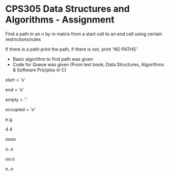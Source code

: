 # CPS305 Data Structures and Algorithms - Assignment

Find a path in an n by m matrix from a start cell to an end cell using certain restrictions/rules 

  If there is a path print the path, if there is not, print 'NO PATHS'
- Basic algorithm to find path was given
- Code for Queue was given (From text book; Data Structures, Algorithms & Software Priciples in C)

start = 's'

end = 's' 

empty = '.' 

occupied = 'o' 


e.g.

4 4

osoo 

o..o 

oo.o 

e..o
